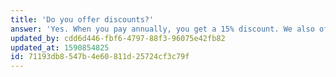 ```yaml
---
title: 'Do you offer discounts?'
answer: 'Yes. When you pay annually, you get a 15% discount. We also offer free accounts for schools, and discounts for non-profits. [**Get in touch**](/contact-us){.highlighted} if you''d like to know more.'
updated_by: cdd6d446-fbf6-4797-88f3-96075e42fb82
updated_at: 1590854825
id: 71193db8-547b-4e60-811d-25724cf3c79f
---
```

